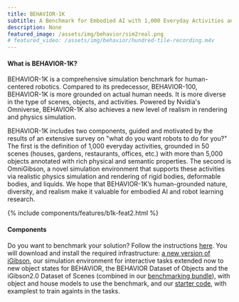 ```yaml
---
title: BEHAVIOR-1K
subtitle: A Benchmark for Embodied AI with 1,000 Everyday Activities and Realistic Simulation
description: None
featured_image: /assets/img/behavior/sim2real.png
# featured_video: /assets/img/behavior/hundred-tile-recording.m4v
---
```



#### What is BEHAVIOR-1K?

BEHAVIOR-1K is a comprehensive simulation benchmark for human-centered robotics. Compared to its predecessor, BEHAVIOR-100, BEHAVIOR-1K is more grounded on actual human needs. It is more diverse in the type of scenes, objects, and activities. Powered by Nvidia's Omniverse, BEHAVIOR-1K also achieves a new level of realism in rendering and physics simulation.  

BEHAVIOR-1K includes two components, guided and motivated by the results of an extensive survey on "what do you want robots to
do for you?" The first is the definition of 1,000 everyday activities, grounded in 50
scenes (houses, gardens, restaurants, offices, etc.) with more than 5,000 objects
annotated with rich physical and semantic properties. The second is OmniGibson,
a novel simulation environment that supports these activities via realistic physics
simulation and rendering of rigid bodies, deformable bodies, and liquids. We hope that BEHAVIOR-1K’s human-grounded nature, diversity, and realism
make it valuable for embodied AI and robot learning research. 


{% include components/features/b1k-feat2.html %}

#### Components



Do you want to benchmark your solution? Follow the instructions [here](https://stanfordvl.github.io/behavior/installation.html). You will download and install the required infrastructure: [a new version of iGibson](http://svl.stanford.edu/igibson/docs/installation.html), our simulation environment for interactive tasks extended now to new object states for BEHAVIOR, the BEHAVIOR Dataset of Objects and the iGibson2.0 Dataset of Scenes (combined in our [benchmarking bundle](https://storage.googleapis.com/gibson_scenes/behavior_data_bundle.zip)), with object and house models to use the benchmark, and our [starter code](https://github.com/StanfordVL/behavior/), with examplest to train againts in the tasks. 
<!-- If you want to use human demonstrations to start developing your solutions, you can also download the [BEHAVIOR Dataset of Human Demonstrations](https://behavior.stanford.edu/human_demonstrations/human_demonstrations.html) in virtual reality.
 -->

